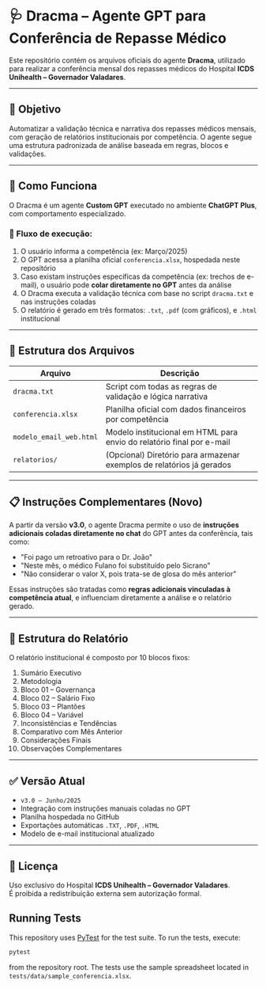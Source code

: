 # 🩺 Dracma – Agente GPT para Conferência de Repasse Médico

Este repositório contém os arquivos oficiais do agente **Dracma**, utilizado para realizar a conferência mensal dos repasses médicos do Hospital **ICDS Unihealth – Governador Valadares**.

---

## 📌 Objetivo

Automatizar a validação técnica e narrativa dos repasses médicos mensais, com geração de relatórios institucionais por competência. O agente segue uma estrutura padronizada de análise baseada em regras, blocos e validações.

---

## 🧠 Como Funciona

O Dracma é um agente **Custom GPT** executado no ambiente **ChatGPT Plus**, com comportamento especializado.

### 🔄 Fluxo de execução:

1. O usuário informa a competência (ex: Março/2025)
2. O GPT acessa a planilha oficial `conferencia.xlsx`, hospedada neste repositório
3. Caso existam instruções específicas da competência (ex: trechos de e-mail), o usuário pode **colar diretamente no GPT** antes da análise
4. O Dracma executa a validação técnica com base no script `dracma.txt` e nas instruções coladas
5. O relatório é gerado em três formatos: `.txt`, `.pdf` (com gráficos), e `.html` institucional

---

## 📂 Estrutura dos Arquivos

| Arquivo                  | Descrição                                                                  |
|--------------------------|---------------------------------------------------------------------------|
| `dracma.txt`             | Script com todas as regras de validação e lógica narrativa                |
| `conferencia.xlsx`       | Planilha oficial com dados financeiros por competência                    |
| `modelo_email_web.html`  | Modelo institucional em HTML para envio do relatório final por e-mail     |
| `relatorios/`            | (Opcional) Diretório para armazenar exemplos de relatórios já gerados     |

---

## 📋 Instruções Complementares (Novo)

A partir da versão **v3.0**, o agente Dracma permite o uso de **instruções adicionais coladas diretamente no chat** do GPT antes da conferência, tais como:

- "Foi pago um retroativo para o Dr. João"
- "Neste mês, o médico Fulano foi substituído pelo Sicrano"
- "Não considerar o valor X, pois trata-se de glosa do mês anterior"

Essas instruções são tratadas como **regras adicionais vinculadas à competência atual**, e influenciam diretamente a análise e o relatório gerado.

---

## 🧾 Estrutura do Relatório

O relatório institucional é composto por 10 blocos fixos:

1. Sumário Executivo  
2. Metodologia  
3. Bloco 01 – Governança  
4. Bloco 02 – Salário Fixo  
5. Bloco 03 – Plantões  
6. Bloco 04 – Variável  
7. Inconsistências e Tendências  
8. Comparativo com Mês Anterior  
9. Considerações Finais  
10. Observações Complementares

---

## ✅ Versão Atual

- `v3.0 – Junho/2025`  
- Integração com instruções manuais coladas no GPT  
- Planilha hospedada no GitHub  
- Exportações automáticas `.TXT`, `.PDF`, `.HTML`  
- Modelo de e-mail institucional atualizado

---

## 🔐 Licença

Uso exclusivo do Hospital **ICDS Unihealth – Governador Valadares**.  
É proibida a redistribuição externa sem autorização formal.

## Running Tests

This repository uses [PyTest](https://pytest.org) for the test suite. To run the tests, execute:

```bash
pytest
```

from the repository root. The tests use the sample spreadsheet located in `tests/data/sample_conferencia.xlsx`.
